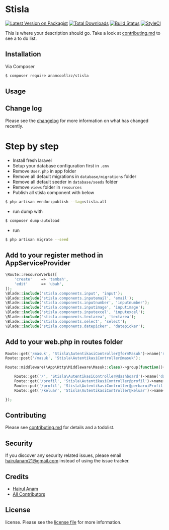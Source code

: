 # Stisla

[![Latest Version on Packagist][ico-version]][link-packagist]
[![Total Downloads][ico-downloads]][link-downloads]
[![Build Status][ico-travis]][link-travis]
[![StyleCI][ico-styleci]][link-styleci]

This is where your description should go. Take a look at [contributing.md](contributing.md) to see a to do list.

## Installation

Via Composer

``` bash
$ composer require anamcoollzz/stisla
```

## Usage

## Change log

Please see the [changelog](changelog.md) for more information on what has changed recently.

# Step by step
- Install fresh laravel
- Setup your database configuration first in ```.env```
- Remove ```User.php``` in app folder
- Remove all default migrations in ```database/migrations``` folder
- Remove all default seeder in ```database/seeds``` folder
- Remove ```views``` folder in ```resources```
- Publish all stisla component with below
``` bash 
$ php artisan vendor:publish --tag=stisla.all 
```
- run dump with
``` bash 
$ composer dump-autoload 
```
- run 
``` bash 
$ php artisan migrate --seed 
```

## Add to your register method in AppServiceProvider

``` php
\Route::resourceVerbs([
    'create'    => 'tambah',
    'edit'      => 'ubah',
]);
\Blade::include('stisla.components.input', 'input');
\Blade::include('stisla.components.inputemail', 'email');
\Blade::include('stisla.components.inputnumber', 'inputnumber');
\Blade::include('stisla.components.inputimage', 'inputimage');
\Blade::include('stisla.components.inputexcel', 'inputexcel');
\Blade::include('stisla.components.textarea', 'textarea');
\Blade::include('stisla.components.select', 'select');
\Blade::include('stisla.components.datepicker', 'datepicker');
```

## Add to your web.php in routes folder

``` php
Route::get('/masuk', 'Stisla\AutentikasiController@formMasuk')->name('masuk');
Route::post('/masuk', 'Stisla\AutentikasiController@masuk');

Route::middleware(\App\Http\Middleware\Masuk::class)->group(function(){

	Route::get('/', 'Stisla\AutentikasiController@dashboard')->name('dashboard');
	Route::get('/profil', 'Stisla\AutentikasiController@profil')->name('profil');
	Route::put('/profil', 'Stisla\AutentikasiController@perbaruiProfil')->name('profil.update');
	Route::get('/keluar', 'Stisla\AutentikasiController@keluar')->name('keluar');

});
```

## Contributing

Please see [contributing.md](contributing.md) for details and a todolist.

## Security

If you discover any security related issues, please email hairulanam21@gmail.com instead of using the issue tracker.

## Credits

- [Hairul Anam][link-author]
- [All Contributors][link-contributors]

## License

license. Please see the [license file](license.md) for more information.

[ico-version]: https://img.shields.io/packagist/v/anamcoollzz/stisla.svg?style=flat-square
[ico-downloads]: https://img.shields.io/packagist/dt/anamcoollzz/stisla.svg?style=flat-square
[ico-travis]: https://img.shields.io/travis/anamcoollzz/stisla/master.svg?style=flat-square
[ico-styleci]: https://styleci.io/repos/12345678/shield

[link-packagist]: https://packagist.org/packages/anamcoollzz/stisla
[link-downloads]: https://packagist.org/packages/anamcoollzz/stisla
[link-travis]: https://travis-ci.org/anamcoollzz/stisla
[link-styleci]: https://styleci.io/repos/12345678
[link-author]: https://github.com/anamcoollzz
[link-contributors]: ../../contributors

